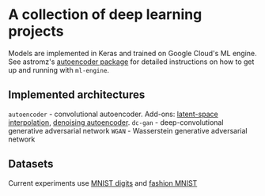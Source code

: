 # A collection of deep learning projects 

Models are implemented in Keras and trained on Google Cloud's ML engine. See astromz's [autoencoder package](https://github.com/astromz/autoencoder-cloudML-exmp) for detailed instructions on how to get up and running with `ml-engine`.

## Implemented architectures
`autoencoder` - convolutional autoencoder. Add-ons: [latent-space interpolation](https://medium.com/@juliendespois/latent-space-visualization-deep-learning-bits-2-bd09a46920df), [denoising autoencoder](https://towardsdatascience.com/denoising-autoencoders-explained-dbb82467fc2).
`dc-gan` - deep-convolutional generative adversarial network
`WGAN` - Wasserstein generative adversarial network

## Datasets
Current experiments use [MNIST digits](http://yann.lecun.com/exdb/mnist/) and [fashion MNIST](https://github.com/zalandoresearch/fashion-mnist)

